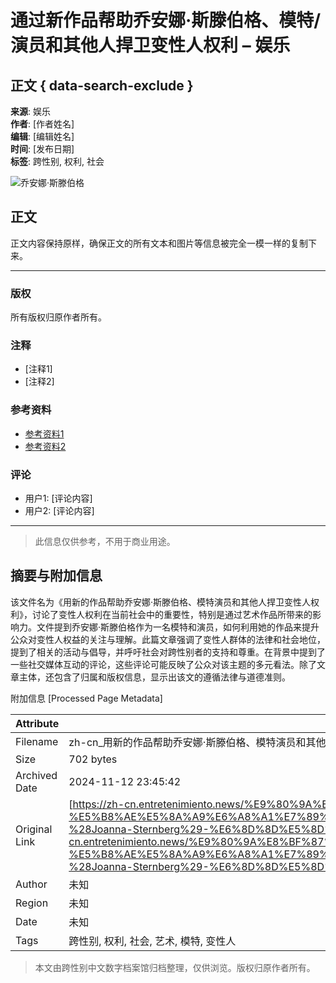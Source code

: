 # 通过新作品帮助乔安娜·斯滕伯格、模特/演员和其他人捍卫变性人权利 – 娱乐

## 正文 { data-search-exclude }


**来源**: 娱乐  
**作者**: [作者姓名]  
**编辑**: [编辑姓名]  
**时间**: [发布日期]  
**标签**: 跨性别, 权利, 社会

![乔安娜·斯滕伯格](图片链接)

## 正文

正文内容保持原样，确保正文的所有文本和图片等信息被完全一模一样的复制下来。

---

### 版权

所有版权归原作者所有。

### 注释

- [注释1]
- [注释2]

### 参考资料

- [参考资料1](链接)
- [参考资料2](链接)

### 评论

- 用户1: [评论内容]
- 用户2: [评论内容]

--- 

> 此信息仅供参考，不用于商业用途。

## 摘要与附加信息

<!-- tcd_abstract -->
该文件名为《用新的作品帮助乔安娜·斯滕伯格、模特演员和其他人捍卫变性人权利》，讨论了变性人权利在当前社会中的重要性，特别是通过艺术作品所带来的影响力。文件提到乔安娜·斯滕伯格作为一名模特和演员，如何利用她的作品来提升公众对变性人权益的关注与理解。此篇文章强调了变性人群体的法律和社会地位，提到了相关的活动与倡导，并呼吁社会对跨性别者的支持和尊重。在背景中提到了一些社交媒体互动的评论，这些评论可能反映了公众对该主题的多元看法。除了文章主体，还包含了归属和版权信息，显示出该文的遵循法律与道德准则。
<!-- tcd_abstract_end -->

附加信息 [Processed Page Metadata]

| Attribute       | Value                                  |
|-----------------|----------------------------------------|
| Filename        | zh-cn_用新的作品帮助乔安娜·斯滕伯格、模特演员和其他人捍卫变性人权利.md                             |
| Size            | 702 bytes                           |
| Archived Date   | 2024-11-12 23:45:42                             |
| Original Link   | [https://zh-cn.entretenimiento.news/%E9%80%9A%E8%BF%87%E6%96%B0%E4%BD%9C%E5%93%81-394010-%E5%B8%AE%E5%8A%A9%E6%A8%A1%E7%89%B9%E3%80%81%E6%BC%94%E5%91%98%E4%B9%94%E5%AE%89%E5%A8%9C%C2%B7%E6%96%AF%E6%BB%95%E4%BC%AF%E6%A0%BC-%28Joanna-Sternberg%29-%E6%8D%8D%E5%8D%AB%E5%8F%98%E6%80%A7%E4%BA%BA%E6%9D%83%E5%88%A9/](https://zh-cn.entretenimiento.news/%E9%80%9A%E8%BF%87%E6%96%B0%E4%BD%9C%E5%93%81-394010-%E5%B8%AE%E5%8A%A9%E6%A8%A1%E7%89%B9%E3%80%81%E6%BC%94%E5%91%98%E4%B9%94%E5%AE%89%E5%A8%9C%C2%B7%E6%96%AF%E6%BB%95%E4%BC%AF%E6%A0%BC-%28Joanna-Sternberg%29-%E6%8D%8D%E5%8D%AB%E5%8F%98%E6%80%A7%E4%BA%BA%E6%9D%83%E5%88%A9/)                       |
| Author          | 未知                               |
| Region          | 未知                               |
| Date            | 未知                                 |
| Tags            | 跨性别, 权利, 社会, 艺术, 模特, 变性人                                 |
>
> 本文由跨性别中文数字档案馆归档整理，仅供浏览。版权归原作者所有。
>